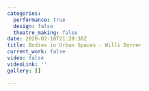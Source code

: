 ```yaml
---
categories:
  performance: true
  design: false
  theatre_making: false
date: 2020-02-10T21:20:38Z
title: Bodies in Urban Spaces - Willi Dorner
current_work: false
video: false
videoLink: ''
gallery: []

---
```

